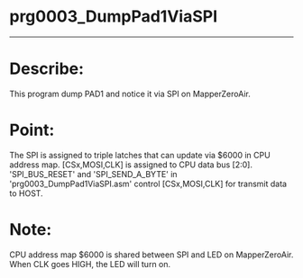 <!-- $Id: readme.md 1590 2024-01-03 14:39:46Z sow $ -->
# prg0003_DumpPad1ViaSPI

----

# Describe:
This program dump PAD1 and notice it via SPI on MapperZeroAir.

# Point:
The SPI is assigned to triple latches that can update via $6000 in CPU address map. [CSx,MOSI,CLK] is assigned to CPU data bus [2:0]. 'SPI_BUS_RESET' and 'SPI_SEND_A_BYTE' in 'prg0003_DumpPad1ViaSPI.asm' control [CSx,MOSI,CLK] for transmit data to HOST.

# Note:
CPU address map $6000 is shared between SPI and LED on MapperZeroAir. When CLK goes HIGH, the LED will turn on.

